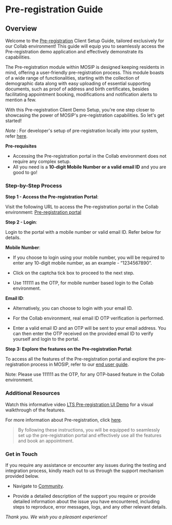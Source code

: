 # Pre-registration Guide

## Overview

Welcome to the [Pre-registration](https://docs.mosip.io/1.2.0/modules/pre-registration) Client Setup Guide, tailored exclusively for our Collab environment!
This guide will equip you to seamlessly access the Pre-registration demo application and effectively demonstrate its capabilities.

The Pre-registration module within MOSIP is designed keeping residents in mind, offering a user-friendly pre-registration process. This module boasts of a wide range of functionalities, starting with the collection of demographic data along with easy uploading of essential supporting documents, such as proof of address and birth certificates, besides facilitating appointment booking, modifications and notification alerts to mention a few.

With this Pre-registration Client Demo Setup, you're one step closer to showcasing the power of MOSIP's pre-registration capabilities. So let's get started!

_Note_ : For developer's setup of pre-registration locally into your system, refer [here](https://docs.mosip.io/1.2.0/modules/pre-registration/pre-registration-developer-setup).

**Pre-requisites** 
* Accessing the Pre-registration portal in the Collab environment does not require any complex setup. 
* All you need is a **10-digit Mobile Number or a valid email ID** and you are good to go!

### Step-by-Step Process

**Step 1 - Access the Pre-registration Portal**:

Visit the following URL to access the Pre-registration portal in the Collab environment: [Pre-registration portal](https://prereg.collab.mosip.net/pre-registration-ui/#/eng)

**Step 2 -  Login**:

Login to the portal with a mobile number or valid email ID. Refer below for details.

**Mobile Number**: 

* If you choose to login using your mobile number, you will be required to enter any 10-digit mobile number, as an example - “1234567890”.

* Click on the captcha tick box to proceed to the next step.

* Use 111111 as the OTP, for mobile number based login to the Collab environment.

**Email ID**: 

* Alternatively, you can choose to login with your email ID. 

* For the Collab environment, real email ID OTP verification is performed. 

* Enter a valid email ID and an OTP will be sent to your email address. You can then enter the OTP received on the provided email ID to verify yourself and login to the portal.

**Step 3: Explore the features on the Pre-registration Portal**: 

To access all the features of the Pre-registration portal and explore the pre-registration process in MOSIP, refer to our [end user guide](https://docs.mosip.io/1.2.0/modules/pre-registration/pre-registration-user-guide).

Note: Please use 111111 as the OTP, for any OTP-based feature in the Collab environment.


### Additional Resources

Watch this informative video [LTS Pre-registration UI Demo](https://youtu.be/eHb26gn5MoQ?si=xDt__J3wzoEDnB8z) for a visual walkthrough of the features.

For more information about Pre-registration, click [here](https://docs.mosip.io/1.2.0/modules/pre-registration).

> By following these instructions, you will be equipped to seamlessly set up the pre-registration portal and effectively use all the features and book an appointment.

### Get in Touch

If you require any assistance or encounter any issues during the testing and integration process, kindly reach out to us through the support mechanism provided below.

* Navigate to [Community](https://community.mosip.io/).

* Provide a detailed description of the support you require or provide detailed information about the issue you have encountered, including steps to reproduce, error messages, logs, and any other relevant details.

_Thank you. We wish you a pleasant experience!_

 
